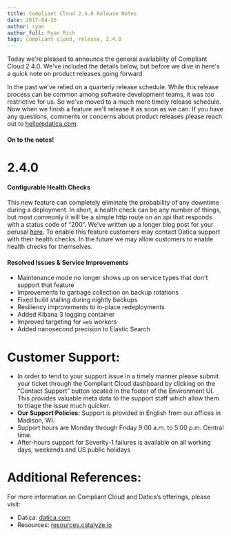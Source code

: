 ```yaml
---
title: Compliant Cloud 2.4.0 Release Notes
date: 2017-04-25
author: ryan
author_full: Ryan Rich
tags: compliant cloud, release, 2.4.0
---
```

<div class="callout">
<p>Today we're pleased to announce the general availability of Compliant Cloud 2.4.0. We've included the details below, but before we dive in here's a quick note on product releases going forward.</p>

<p>In the past we've relied on a quarterly release schedule. While this release process can be common among software development teams, it was too restrictive for us. So we've moved to a much more timely release schedule. Now when we finish a feature we'll release it as soon as we can. If you have any questions, comments or concerns about product releases please reach out to <a href="mailto:hello@datica.com">hello@datica.com</a>.</p>
</div>

#### On to the notes!

# 2.4.0

#### Configurable Health Checks
This new feature can completely eliminate the probability of any downtime during a deployment. In short, a health check can be any number of things, but most commonly it will be a simple http route on an api that responds with a status code of “200”. We've written up a longer blog post for your perusal [here](//engineering.datica.com/Health-Checks.html). To enable this feature customers may contact Datica support with their health checks. In the future we may allow customers to enable health checks for themselves.

#### Resolved Issues & Service Improvements
- Maintenance mode no longer shows up on service types that don't support that feature
- Improvements to garbage collection on backup rotations
- Fixed build stalling during nightly backups
- Resiliency improvements to in-place redeployments
- Added Kibana 3 logging container
- Improved targeting for `web` workers
- Added nanosecond precision to Elastic Search

# Customer Support:
- In order to tend to your support issue in a timely manner please submit your ticket through the Compliant Cloud dashboard by clicking on the “Contact Support” button located in the footer of the Environment UI. This provides valuable meta data to the support staff which allow them to triage the issue much quicker.
- **Our Support Policies:** Support is provided in English from our offices in Madison, WI.
- Support hours are Monday through Friday 9:00 a.m. to 5:00 p.m. Central time.
- After-hours support for Severity-1 failures is available on all working days, weekends and US public holidays

# Additional References:
For more information on Compliant Cloud and Datica’s offerings, please visit:

- Datica: [datica.com](//datica.com)
- Resources: [resources.catalyze.io](//resources.catalyze.io)
